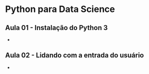 # Python para Data Science

## Aula 01 - Instalação do Python 3
* [](#)
  
## Aula 02 - Lidando com a entrada do usuário
* [](#)